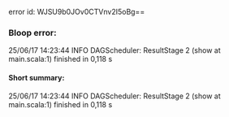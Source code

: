 error id: WJSU9b0JOv0CTVnv2I5oBg==
### Bloop error:

25/06/17 14:23:44 INFO DAGScheduler: ResultStage 2 (show at main.scala:1) finished in 0,118 s
#### Short summary: 

25/06/17 14:23:44 INFO DAGScheduler: ResultStage 2 (show at main.scala:1) finished in 0,118 s